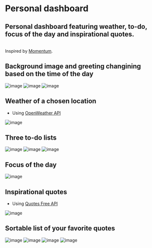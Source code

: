 # Personal dashboard
<h2>Personal dashboard featuring weather, to-do, focus of the day and inspirational quotes.</h2>
<br>
Inspired by <a href="https://momentumdash.com">Momentum</a>.

## Background image and greeting changining based on the time of the day
![image](https://i.imgur.com/tFTeOEn.jpg)
![image](https://i.imgur.com/fTSEVHn.jpg)
![image](https://i.imgur.com/08HRmwe.jpg)

## Weather of a chosen location 
- Using [OpenWeather API](https://openweathermap.org/)

![image](https://i.imgur.com/YoztzbA.jpg)

## Three to-do lists
![image](https://i.imgur.com/sKPPgcc.jpg)
![image](https://i.imgur.com/6UM8ZKx.png)
![image](https://i.imgur.com/q8KJ6m6.png)

## Focus of the day
![image](https://i.imgur.com/JPC3LBf.png)

## Inspirational quotes
- Using [Quotes Free API](https://type.fit/api/quotes)

![image](https://i.imgur.com/eYTjfaP.png)

## Sortable list of your favorite quotes
![image](https://i.imgur.com/RnGGUJd.png)
![image](https://i.imgur.com/SVc9zl4.png)
![image](https://i.imgur.com/FPQYSeD.png)
![image](https://i.imgur.com/AbbRBBn.png)
